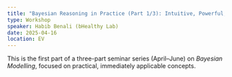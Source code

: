 ```yaml
---
title: "Bayesian Reasoning in Practice (Part 1/3): Intuitive, Powerful, and Immediately Useful"
type: Workshop
speaker: Habib Benali (bHealthy Lab)
date: 2025-04-16
location: EV
---
```


This is the first part of a three-part seminar series (April–June) on *Bayesian Modelling*, focused on practical, immediately applicable concepts.